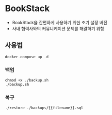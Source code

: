 # BookStack

- BookStack을 간편하게 사용하기 위한 초기 설정 버전
- 사내 협력사와의 커뮤니케이션 문제를 해결하기 위함

## 사용법

```
docker-compose up -d
```

### 백업

```
chmod +x ./backup.sh
./backup.sh
```

### 복구

```
./restore ./backups/{{filename}}.sql
```
